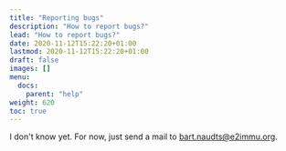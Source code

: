 ```yaml
---
title: "Reporting bugs"
description: "How to report bugs?"
lead: "How to report bugs?"
date: 2020-11-12T15:22:20+01:00
lastmod: 2020-11-12T15:22:20+01:00
draft: false
images: []
menu: 
  docs:
    parent: "help"
weight: 620
toc: true
---
```


I don't know yet.
For now, just send a mail to bart.naudts@e2immu.org.
